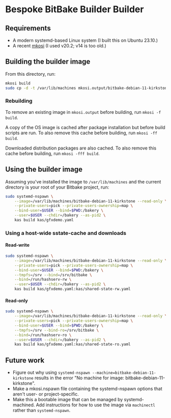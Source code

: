 # Bespoke BitBake Builder Builder

## Requirements

* A modern systemd-based Linux system (I built this on Ubuntu 23.10.)
* A recent [mkosi][mkosi] (I used v20.2; v14 is too old.)

## Building the builder image

From this directory, run:

```sh
mkosi build
sudo cp -d -t /var/lib/machines mkosi.output/bitbake-debian-11-kirkstone*
```

### Rebuilding

To remove an existing image in `mkosi.output` before building, run `mkosi -f
build`.

A copy of the OS image is cached after package installation but before build
scripts are run. To also remove this cache before building, run `mkosi -ff
build`.

Downloaded distribution packages are also cached. To also remove this cache
before building, run `mkosi -fff build`.

## Using the builder image

Assuming you've installed the image to `/var/lib/machines` and the current
directory is your root of your Bitbake project, run:

```sh
sudo systemd-nspawn \
    --image=/var/lib/machines/bitbake-debian-11-kirkstone --read-only \
    --private-users=pick --private-users-ownership=map \
    --bind-user=$USER --bind=$PWD:/bakery \
    --user=$USER --chdir=/bakery --as-pid2 \
    kas build kas/gfxdemo.yaml
```

### Using a host-wide sstate-cache and downloads

#### Read-write

```sh
sudo systemd-nspawn \
    --image=/var/lib/machines/bitbake-debian-11-kirkstone --read-only \
    --private-users=pick --private-users-ownership=map \
    --bind-user=$USER --bind=$PWD:/bakery \
    --tmpfs=/srv --bind=/srv/bitbake \
    --bind=/run/hashserv-rw \
    --user=$USER --chdir=/bakery --as-pid2 \
    kas build kas/gfxdemo.yaml:kas/shared-state-rw.yaml
```

#### Read-only

```sh
sudo systemd-nspawn \
    --image=/var/lib/machines/bitbake-debian-11-kirkstone --read-only \
    --private-users=pick --private-users-ownership=map \
    --bind-user=$USER --bind=$PWD:/bakery \
    --tmpfs=/srv --bind-ro=/srv/bitbake \
    --bind=/run/hashserv-ro \
    --user=$USER --chdir=/bakery --as-pid2 \
    kas build kas/gfxdemo.yaml:kas/shared-state-ro.yaml
```

## Future work

* Figure out why using `systemd-nspawn --machine=bitbake-debian-11-kirkstone`
  results in the error "No machine for image: bitbake-debian-11-kirkstone".
* Make a mkosi.nspawn file containing the systemd-nspawn options that aren't
  user- or project-specific.
* Make this a bootable image that can be managed by systemd-machined. Add
  instructions for how to use the image via `machinectl` rather than
  `systemd-nspawn`.

[mkosi]: https://github.com/systemd/mkosi
